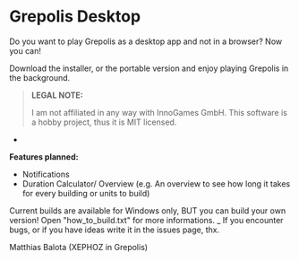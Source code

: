 # Grepolis Desktop
Do you want to play Grepolis as a desktop app and not in a browser? Now you can!

Download the installer, or the portable version and enjoy playing Grepolis in the background.

> **LEGAL NOTE:**
>
> I am not affiliated in any way with InnoGames GmbH.
> This software is a hobby project, thus it is MIT licensed.


-
 **Features planned:**
 - Notifications
 - Duration Calculator/ Overview (e.g. An overview to see how long it takes for every building or units to build)

Current builds are available for Windows only, BUT you can build your own version! Open "how_to_build.txt" for more informations.
_
If you encounter bugs, or if you have ideas write it in the issues page, thx.

Matthias Balota (XEPHOZ in Grepolis)
